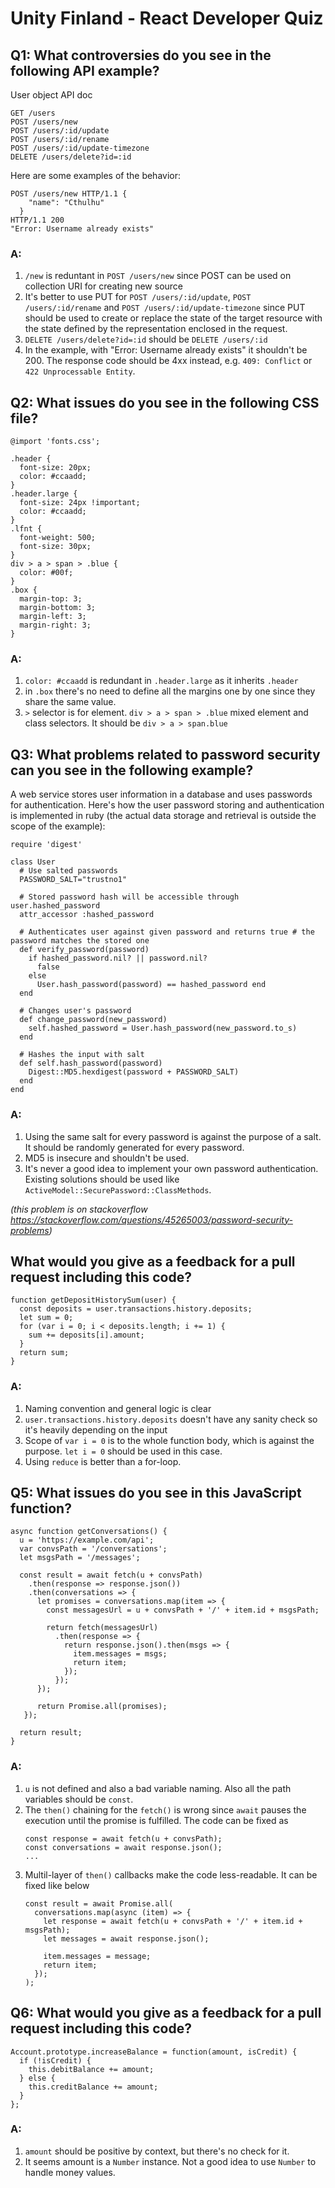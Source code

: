 # Unity Finland - React Developer Quiz

## Q1: What controversies do you see in the following API example?

User object API doc

```
GET /users
POST /users/new
POST /users/:id/update
POST /users/:id/rename
POST /users/:id/update-timezone 
DELETE /users/delete?id=:id
```

Here are some examples of the behavior:

```
POST /users/new HTTP/1.1 {
    "name": "Cthulhu"
  }
HTTP/1.1 200
"Error: Username already exists"
```

### A: 
1. `/new` is reduntant in `POST /users/new` since POST can be used on collection URI for creating new source
2. It's better to use PUT for `POST /users/:id/update`, `POST /users/:id/rename` and `POST /users/:id/update-timezone` since PUT should be used to create or replace the state of the target resource with the state defined by the representation enclosed in the request.
3. `DELETE /users/delete?id=:id` should be `DELETE /users/:id`
4. In the example, with "Error: Username already exists" it shouldn't be 200. The response code should be 4xx instead, e.g. `409: Conflict` or `422 Unprocessable Entity`.

## Q2: What issues do you see in the following CSS file?

```
@import 'fonts.css';

.header { 
  font-size: 20px; 
  color: #ccaadd;
}
.header.large {
  font-size: 24px !important;
  color: #ccaadd; 
}
.lfnt { 
  font-weight: 500; 
  font-size: 30px;
}
div > a > span > .blue {
  color: #00f; 
}
.box {
  margin-top: 3; 
  margin-bottom: 3; 
  margin-left: 3; 
  margin-right: 3;
}
```

### A:
1. `color: #ccaadd` is redundant in `.header.large` as it inherits `.header`
2.  in `.box` there's no need to define all the margins one by one since they share the same value. 
3.  `>` selector is for element. `div > a > span > .blue` mixed element and class selectors. It should be `div > a > span.blue` 

## Q3: What problems related to password security can you see in the following example?

A web service stores user information in a database and uses passwords for authentication. Here's how the user password storing and authentication is implemented in ruby (the actual data storage and retrieval is outside the scope of the example):

```
require 'digest'

class User
  # Use salted passwords
  PASSWORD_SALT="trustno1"

  # Stored password hash will be accessible through user.hashed_password
  attr_accessor :hashed_password

  # Authenticates user against given password and returns true # the password matches the stored one
  def verify_password(password)
    if hashed_password.nil? || password.nil? 
      false
    else
      User.hash_password(password) == hashed_password end
  end

  # Changes user's password
  def change_password(new_password)
    self.hashed_password = User.hash_password(new_password.to_s)
  end

  # Hashes the input with salt
  def self.hash_password(password) 
    Digest::MD5.hexdigest(password + PASSWORD_SALT)
  end 
end
```

### A:
1. Using the same salt for every password is against the purpose of a salt. It should be randomly generated for every password.
2. MD5 is insecure and shouldn't be used.
3. It's never a good idea to implement your own password authentication. Existing solutions should be used like `ActiveModel::SecurePassword::ClassMethods`.

*(this problem is on stackoverflow https://stackoverflow.com/questions/45265003/password-security-problems)*

## What would you give as a feedback for a pull request including this code?

```
function getDepositHistorySum(user) {
  const deposits = user.transactions.history.deposits; 
  let sum = 0;
  for (var i = 0; i < deposits.length; i += 1) {
    sum += deposits[i].amount;
  }
  return sum;
}
```

### A:
1. Naming convention and general logic is clear
2. `user.transactions.history.deposits` doesn't have any sanity check so it's heavily depending on the input
3. Scope of `var i = 0` is to the whole function body, which is against the purpose. `let i = 0` should be used in this case.
4. Using `reduce` is better than a for-loop.

## Q5: What issues do you see in this JavaScript function?

```
async function getConversations() {
  u = 'https://example.com/api';
  var convsPath = '/conversations';
  let msgsPath = '/messages';
  
  const result = await fetch(u + convsPath)
    .then(response => response.json())
    .then(conversations => {
      let promises = conversations.map(item => {
        const messagesUrl = u + convsPath + '/' + item.id + msgsPath;
        
        return fetch(messagesUrl)
          .then(response => {
            return response.json().then(msgs => {
              item.messages = msgs;
              return item;
            });
          });
      });
      
      return Promise.all(promises);
   });
   
  return result;
}
```

### A:
1. `u` is not defined and also a bad variable naming. Also all the path variables should be `const`.
2. The `then()` chaining for the `fetch()` is wrong since `await` pauses the execution until the promise is fulfilled. The code can be fixed as
   ```
   const response = await fetch(u + convsPath);
   const conversations = await response.json();
   ...
   ```
3. Multil-layer of `then()` callbacks make the code less-readable. It can be fixed like below
   ```
   const result = await Promise.all(
     conversations.map(async (item) => {
       let response = await fetch(u + convsPath + '/' + item.id + msgsPath);
       let messages = await response.json();
       
       item.messages = message;
       return item;
     });
   );
   ```

## Q6: What would you give as a feedback for a pull request including this code?

```
Account.prototype.increaseBalance = function(amount, isCredit) {
  if (!isCredit) {
    this.debitBalance += amount;
  } else {
    this.creditBalance += amount;
  }
};
```

### A:
1. `amount` should be positive by context, but there's no check for it.
2. It seems amount is a `Number` instance. Not a good idea to use `Number` to handle money values.
